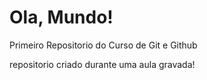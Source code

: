 # Ola, Mundo!
 Primeiro Repositorio do Curso de Git e Github

 repositorio criado durante uma aula gravada!
